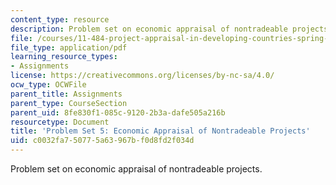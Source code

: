 ```yaml
---
content_type: resource
description: Problem set on economic appraisal of nontradeable projects.
file: /courses/11-484-project-appraisal-in-developing-countries-spring-2005/c0032fa750775a63967bf0d8fd2f034d_ps05.pdf
file_type: application/pdf
learning_resource_types:
- Assignments
license: https://creativecommons.org/licenses/by-nc-sa/4.0/
ocw_type: OCWFile
parent_title: Assignments
parent_type: CourseSection
parent_uid: 8fe830f1-085c-9120-2b3a-dafe505a216b
resourcetype: Document
title: 'Problem Set 5: Economic Appraisal of Nontradeable Projects'
uid: c0032fa7-5077-5a63-967b-f0d8fd2f034d
---
```

Problem set on economic appraisal of nontradeable projects.